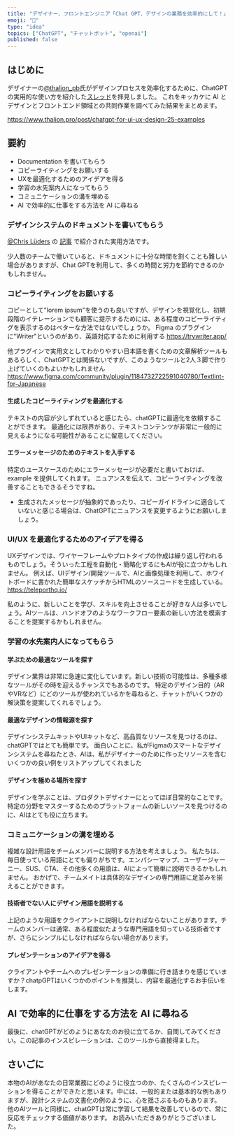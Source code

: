 ```yaml
---
title: "デザイナー、フロントエンジニア「Chat GPT、デザインの業務を効率的にして！」"
emoji: "💁‍"
type: "idea" 
topics: ["ChatGPT", "チャットボット", "openai"]
published: false
---
```

## はじめに
デザイナーの[@thalion_pb](https://twitter.com/thalion_pb)氏がデザインプロセスを効率化するために、ChatGPTの実用的な使い方を紹介した[スレッド](https://twitter.com/thalion_pb/status/1616434910302175237)を拝見しました。
これをキッカケに AI とデザインとフロントエンド領域との共同作業を調べてみた結果をまとめます。

https://www.thalion.pro/post/chatgpt-for-ui-ux-design-25-examples

## 要約
- Documentation を書いてもらう
- コピーライティングをお願いする
- UXを最適化するためのアイデアを得る
- 学習の水先案内人になってもらう
- コミュニケーションの溝を埋める
- AI で効率的に仕事をする方法を AI に尋ねる

### デザインシステムのドキュメントを書いてもらう
[@Chris Lüders](https://mobile.twitter.com/chris_lueders_) の [記事](https://chrislueders.substack.com/p/speed-up-your-design-system-documentation?utm_campaign=post) で紹介された実用方法です。

少人数のチームで働いていると、ドキュメントに十分な時間を割くことも難しい場合がありますが、Chat GPTを利用して、多くの時間と労力を節約できるのかもしれません。

### コピーライティングをお願いする
コピーとして"lorem ipsum"を使うのも良いですが、デザインを視覚化し、初期段階のイテレーションでも顧客に提示するためには、ある程度のコピーライティグを表示するのはベターな方法ではないでしょうか。
Figma のプラグインに"Writer"というのがあり、英語対応するために利用する
https://trywriter.app/

他プラグインで実用文としてわかりやすい日本語を書くための文章解析ツールもあるらしく、ChatGPTとは関係ないですが、このようなツールと2人３脚で作り上げていくのもよいかもしれません
https://www.figma.com/community/plugin/1184732722591040780/Textlint-for-Japanese

#### 生成したコピーライティングを最適化する
テキストの内容が少しずれていると感じたら、chatGPTに最適化を依頼することができます。
最適化には限界があり、テキストコンテンツが非常に一般的に見えるようになる可能性があることに留意してください。

#### エラーメッセージのためのテキストを入手する
特定のユースケースのためにエラーメッセージが必要だと書いておけば、example を提供してくれます。
ニュアンスを伝えて、コピーライティングを改善することもできるそうですね。
- 生成されたメッセージが抽象的であったり、コピーガイドラインに適合していないと感じる場合は、ChatGPTにニュアンスを変更するようにお願いしましょう。

### UI/UX を最適化するためのアイデアを得る
UXデザインでは、ワイヤーフレームやプロトタイプの作成は繰り返し行われるものでしょう。そういった工程を自動化・簡略化するにもAIが役に立つかもしれません。
例えば、UIデザイン/開発ツールで、AIと画像処理を利用して、ホワイトボードに書かれた簡単なスケッチからHTMLのソースコードを生成している。
https://teleporthq.io/

私のように、新しいことを学び、スキルを向上させることが好きな人は多いでしょう。AIツールは、ハンドオフのようなワークフロー要素の新しい方法を模索することを提案するかもしれません。

### 学習の水先案内人になってもらう
#### 学ぶための最適なツールを探す
デザイン業界は非常に急速に変化しています。新しい技術の可能性は、多種多様なツールがその時を迎えるチャンスでもあるのです。
特定のデザイン目的（ARやVRなど）にどのツールが使われているかを尋ねると、チャットがいくつかの解決策を提案してくれるでしょう。

#### 最適なデザインの情報源を探す
デザインシステムキットやUIキットなど、高品質なリソースを見つけるのは、chatGPTではとても簡単です。
面白いことに、私がFigmaのスマートなデザインシステムを尋ねたとき、AIは、私がデザイナーのために作ったリソースを含むいくつかの良い例をリストアップしてくれました

#### デザインを極める場所を探す
デザインを学ぶことは、プロダクトデザイナーにとってほぼ日常的なことです。特定の分野をマスターするためのプラットフォームの新しいソースを見つけるのに、AIはとても役に立ちます。

### コミュニケーションの溝を埋める
複雑な設計用語をチームメンバーに説明する方法を考えましょう。
私たちは、毎日使っている用語にとても偏りがちです。エンパシーマップ、ユーザージャーニー、SUS、CTA、その他多くの用語は、AIによって簡単に説明できるかもしれません。
おかげで、チームメイトは具体的なデザインの専門用語に足並みを揃えることができます。

#### 技術者でない人にデザイン用語を説明する
上記のような用語をクライアントに説明しなければならないことがあります。チームのメンバーは通常、ある程度似たような専門用語を知っている技術者ですが、さらにシンプルにしなければならない場合があります。

#### プレゼンテーションのアイデアを得る
クライアントやチームへのプレゼンテーションの準備に行き詰まりを感じていますか？chatpGPTはいくつかのポイントを推奨し、内容を最適化するお手伝いをします。

## AI で効率的に仕事をする方法を AI に尋ねる
最後に、chatGPTがどのようにあなたのお役に立てるか、自問してみてください。この記事のインスピレーションは、このツールから直接得ました。

## さいごに
本物のAIがあなたの日常業務にどのように役立つのか、たくさんのインスピレーションを得ることができたと思います。中には、一般的または基本的な例もありますが、設計システムの文書化の例のように、心を揺さぶるものもあります。
他のAIツールと同様に、chatGPTは常に学習して結果を改善しているので、常に反応をチェックする価値があります。
お読みいただきありがとうございました。